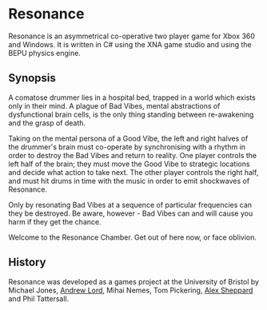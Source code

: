 # Resonance

Resonance is an asymmetrical co-operative two player game for Xbox 360 and Windows. It is written in C# using the XNA game studio and using the BEPU physics engine.

## Synopsis

A comatose drummer lies in a hospital bed, trapped in a world which exists only in their mind. A plague of Bad Vibes, mental abstractions of dysfunctional brain cells, is the only thing standing between re-awakening and the grasp of death.

Taking on the mental persona of a Good Vibe, the left and right halves of the drummer's brain must co-operate by synchronising with a rhythm in order to destroy the Bad Vibes and return to reality. One player controls the left half of the brain; they must move the Good Vibe to strategic locations and decide what action to take next. The other player controls the right half, and must hit drums in time with the music in order to emit shockwaves of Resonance.

Only by resonating Bad Vibes at a sequence of particular frequencies can they be destroyed. Be aware, however - Bad Vibes can and will cause you harm if they get the chance.

Welcome to the Resonance Chamber. Get out of here now, or face oblivion.

## History

Resonance was developed as a games project at the University of Bristol by Michael Jones, [Andrew Lord](https://github.com/andrewlord1990), Mihai Nemes, Tom Pickering, [Alex Sheppard](http://www.alexsheppard.co.uk/) and Phil Tattersall.
